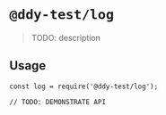 # `@ddy-test/log`

> TODO: description

## Usage

```
const log = require('@ddy-test/log');

// TODO: DEMONSTRATE API
```
